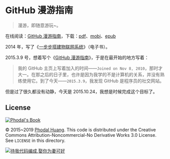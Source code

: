 # GitHub 漫游指南

> 漫游，即随意游玩~。

在线阅读：[GitHub 漫游指南](http://github.phodal.com/)，下载：[pdf](https://github.com/phodal/github-roam/raw/gh-pages/github-roam.pdf)、[mobi](https://github.com/phodal/github-roam/raw/gh-pages/github-roam.mobi)、[epub](https://github.com/phodal/github-roam/raw/gh-pages/github-roam.epub)

2014 年，写了《[一步步搭建物联网系统](https://github.com/phodal/designiot)》（电子书）。

2015.3.9 号，想着写个《[GitHub 漫游指南](http://github.phodal.com/)》，于是在最开始的地方写着：

> 我的 GitHub 主页上写着加入的时间——``Joined on Nov 8, 2010``，那时才大一。在那之后的日子里，也许是因为我学的不是计算机的关系，并没有熟练使用它。到了今天——``2015.3.9``，我发现 GitHub 是程序员的社交网站。

但是过了很久都没有动静，今天是 2015.10.24，我想是时候完成这个目标了。

## License

[![Phodal's Book](http://brand.phodal.com/shields/book-small.svg)](https://www.phodal.com/)

© 2015~2019 [Phodal Huang](https://www.phodal.com). This code is distributed under the Creative Commons Attribution-Noncommercial-No Derivative Works 3.0  License. See `LICENSE` in this directory.

[![待我代码编成,娶你为妻可好](http://brand.phodal.com/slogan/slogan.svg)](http://www.xuntayizhan.com/person/ji-ke-ai-qing-zhi-er-shi-dai-wo-dai-ma-bian-cheng-qu-ni-wei-qi-ke-hao-wan/)
